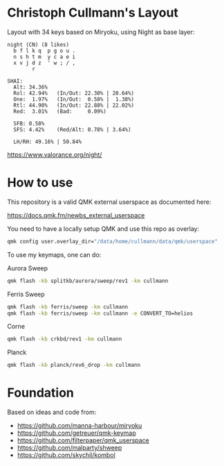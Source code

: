 # Christoph Cullmann's Layout

Layout with 34 keys based on Miryoku, using Night as base layer:

```
night (CN) (8 likes)
  b f l k q  p g o u .
  n s h t m  y c a e i
  x v j d z  ' w ; / ,
        r

SHAI:
  Alt: 34.36%
  Rol: 42.94%   (In/Out: 22.30% | 20.64%)
  One:  1.97%   (In/Out:  0.58% |  1.38%)
  Rtl: 44.90%   (In/Out: 22.88% | 22.02%)
  Red:  3.01%   (Bad:     0.09%)

  SFB: 0.58%
  SFS: 4.42%    (Red/Alt: 0.78% | 3.64%)

  LH/RH: 49.16% | 50.84%
```

https://www.valorance.org/night/

# How to use

This repository is a valid QMK external userspace as documented here:

 https://docs.qmk.fm/newbs_external_userspace

You need to have a locally setup QMK and use this repo as overlay:

```zsh
qmk config user.overlay_dir="/data/home/cullmann/data/qmk/userspace"
```

To use my keymaps, one can do:

Aurora Sweep

```zsh
qmk flash -kb splitkb/aurora/sweep/rev1 -km cullmann
```

Ferris Sweep

```zsh
qmk flash -kb ferris/sweep -km cullmann
qmk flash -kb ferris/sweep -km cullmann -e CONVERT_TO=helios
```

Corne

```zsh
qmk flash -kb crkbd/rev1 -km cullmann
```

Planck

```zsh
qmk flash -kb planck/rev6_drop -km cullmann
```

# Foundation

Based on ideas and code from:

- https://github.com/manna-harbour/miryoku
- https://github.com/getreuer/qmk-keymap
- https://github.com/filterpaper/qmk_userspace
- https://github.com/malparty/shweep
- https://github.com/skychil/kombol

